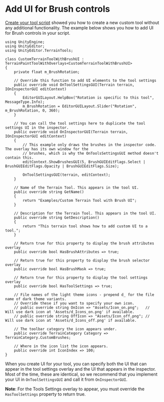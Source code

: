 # Add UI for Brush controls

[Create your tool script](create-tool-script.md) showed you how to create a new custom tool without any additional functionality. The example below shows you how to add UI for Brush controls in your script.

```
using UnityEngine;
using UnityEditor;
using UnityEditor.TerrainTools;

class CustomTerrainToolWithBrushUI : TerrainPaintToolWithOverlays<CustomTerrainToolWithBrushUI>
{
    private float m_BrushRotation;

    // Override this function to add UI elements to the tool settings
    public override void OnToolSettingsGUI(Terrain terrain, IOnInspectorGUI editContext)
    {
        EditorGUILayout.HelpBox("Rotation is specific to this tool", MessageType.Info);
        m_BrushRotation = EditorGUILayout.Slider("Rotation", m_BrushRotation, 0, 360);
    }

    // You can call the tool settings here to duplicate the tool settings UI in the inspector.
    public override void OnInspectorGUI(Terrain terrain, IOnInspectorGUI editContext)
    {
        // This example only draws the brushes in the inspector code. The overlay has its own window for the
        // brushes, which is why the OnToolsSettingsGUI method doesn't contain this.
        editContext.ShowBrushesGUI(5, BrushGUIEditFlags.Select | BrushGUIEditFlags.Opacity | BrushGUIEditFlags.Size);

        OnToolSettingsGUI(terrain, editContext);
    }

    // Name of the Terrain Tool. This appears in the tool UI.
    public override string GetName()
    {
        return "Examples/Custom Terrain Tool with Brush UI";
    }

    // Description for the Terrain Tool. This appears in the tool UI.
    public override string GetDescription()
    {
        return "This terrain tool shows how to add custom UI to a tool.";
    }
    
    // Return true for this property to display the brush attributes overlay
    public override bool HasBrushAttributes => true;

    // Return true for this property to display the brush selector overlay
    public override bool HasBrushMask => true;

    // Return true for this property to display the tool settings overlay
    public override bool HasToolSettings => true;

    // File names of the light theme icons - prepend d_ for the file name of dark theme variants.
    // Override these if you want to specify your own icon.
    // public override string OnIcon => "Assets/Icon_on.png";   // Will use dark icon at 'Assets/d_Icons_on.png' if available.
    // public override string OffIcon => "Assets/Icon_off.png"; // Will use dark icon at 'Assets/d_Icons_off.png' if available.

    // The toolbar category the icon appears under.
    public override TerrainCategory Category => TerrainCategory.CustomBrushes;

    // Where in the icon list the icon appears.
    public override int IconIndex => 100;
}
```

When you create UI for your tool, you can specify both the UI that can appear in the tool settings overlay and the UI that appears in the inspector. Most of the time, these are identical, so we recommend that you implement your UI in `OnToolSettingsGUI` and call it from `OnInspectorGUI`. 

**Note**: For the Tools Settings overlay to appear, you must override the `HasToolSettings` property to return true.

